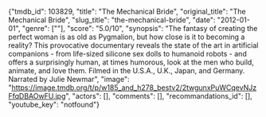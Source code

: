 {"tmdb_id": 103829, "title": "The Mechanical Bride", "original_title": "The Mechanical Bride", "slug_title": "the-mechanical-bride", "date": "2012-01-01", "genre": [""], "score": "5.0/10", "synopsis": "The fantasy of creating the perfect woman is as old as Pygmalion, but how close is it to becoming a reality? This provocative documentary reveals the state of the art in artificial companions - from life-sized silicone sex dolls to humanoid robots - and offers a surprisingly human, at times humorous, look at the men who build, animate, and love them. Filmed in the U.S.A., U.K., Japan, and Germany. Narrated by Julie Newmar", "image": "https://image.tmdb.org/t/p/w185_and_h278_bestv2/2twgunxPuWCqevNJzFfqDBAOwFU.jpg", "actors": [], "comments": [], "recommandations_id": [], "youtube_key": "notfound"}